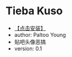 # Tieba Kuso #

* [【点击安装】](https://userscript.firefoxcn.net/js/Tieba_Kuso.user.js)
* author: Paltoo Young
* 贴吧头像恶搞
* version: 0.1

